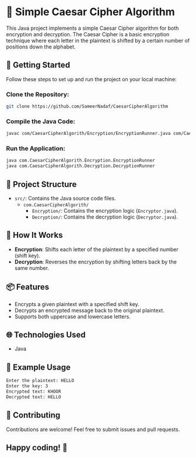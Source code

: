 # 🔐 Simple Caesar Cipher Algorithm

This Java project implements a simple Caesar Cipher algorithm for both encryption and decryption. The Caesar Cipher is a basic encryption technique where each letter in the plaintext is shifted by a certain number of positions down the alphabet.

## 🚀 Getting Started

Follow these steps to set up and run the project on your local machine:

### Clone the Repository:

```bash
git clone https://github.com/SameerNadaf/CaesarCipherAlgorithm
```

### Compile the Java Code:

```bash
javac com/CaesarCipherAlgorith/Encryption/EncryptionRunner.java com/CaesarCipherAlgorith/Decryption/DecryptionRunner.java
```

### Run the Application:

```bash
java com.CaesarCipherAlgorith.Encryption.EncryptionRunner
java com.CaesarCipherAlgorith.Decryption.DecryptionRunner
```

## 📂 Project Structure

- `src/`: Contains the Java source code files.
  - `com.CaesarCipherAlgorith/`
    - `Encryption/`: Contains the encryption logic (`Encryptor.java`).
    - `Decryption/`: Contains the decryption logic (`Decryptor.java`).

## 🔑 How It Works

- **Encryption**: Shifts each letter of the plaintext by a specified number (shift key).
- **Decryption**: Reverses the encryption by shifting letters back by the same number.

## 📦 Features

- Encrypts a given plaintext with a specified shift key.
- Decrypts an encrypted message back to the original plaintext.
- Supports both uppercase and lowercase letters.

## 🌐 Technologies Used

- Java

## 📘 Example Usage

```bash
Enter the plaintext: HELLO
Enter the key: 3
Encrypted text: KHOOR
Decrypted text: HELLO
```

## 🤝 Contributing

Contributions are welcome! Feel free to submit issues and pull requests.

## Happy coding! 🎉
